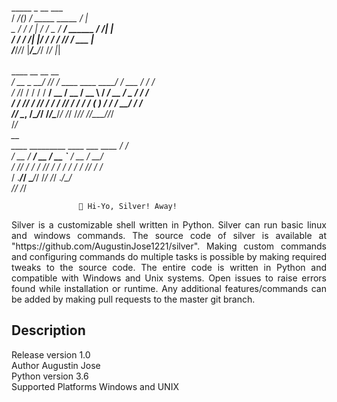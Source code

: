 
   _____ _ __                            ___ <br>
  / ___/(_) /   _____  _____            /   |<br>
  \__ \/ / / | / / _ \/ ___/  ______   / /| |<br>
 ___/ / / /| |/ /  __/ /     /_____/  / ___ |<br>
/____/_/_/ |___/\___/_/              /_/  |_|<br>
                                             <br>
    ____        __  __                        __         ____<br>
   / __ \__  __/ /_/ /_  ____  ____     _____/ /_  ___  / / /<br>
  / /_/ / / / / __/ __ \/ __ \/ __ \   / ___/ __ \/ _ \/ / / <br>
 / ____/ /_/ / /_/ / / / /_/ / / / /  (__  ) / / /  __/ / /  <br>
/_/    \__, /\__/_/ /_/\____/_/ /_/  /____/_/ /_/\___/_/_/   <br>
      /____/                                                 <br>
                                      __ <br>
    ____  _________  ____ ___  ____  / /_<br>
   / __ \/ ___/ __ \/ __ `__ \/ __ \/ __/<br>
  / /_/ / /  / /_/ / / / / / / /_/ / /_  <br>
 / .___/_/   \____/_/ /_/ /_/ .___/\__/  <br>
/_/                        /_/           <br>


                                                                
                   🏇 Hi-Yo, Silver! Away!                      
                                                                


<p align="justify">Silver is a customizable shell written in Python. Silver can run basic linux and windows commands. The source code of
silver is available at "https://github.com/AugustinJose1221/silver". Making custom commands and configuring commands 
do multiple tasks is possible by making required tweaks to the source code. The entire code is written in Python and 
compatible with Windows and Unix systems. Open issues to raise errors found while installation or runtime. Any 
additional features/commands can be added by making pull requests to the master git branch.</p>

Description
-----------

Release version            1.0<br>
Author                     Augustin Jose<br>
Python version             3.6<br>
Supported Platforms        Windows and UNIX<br>

